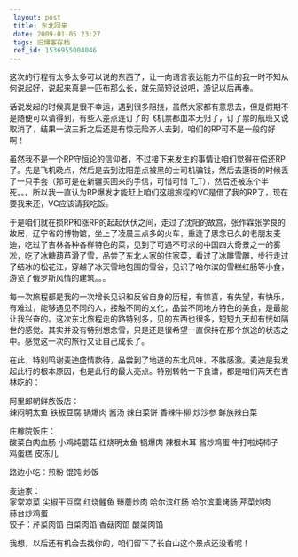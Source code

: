 ```yaml
---
 layout: post
 title: 东北回来
 date: 2009-01-05 23:27
 tags: 旧博客存档
 ref_id: 1536955004046
---
```

这次的行程有太多太多可以说的东西了，让一向语言表达能力不佳的我一时不知从何说起好，说起来真是一匹布那么长，就先简短说说吧，游记以后再奉。

话说发起的时候真是很不幸运，遇到很多阻挠，虽然大家都有意思去，但是假期不是随便可以请得到，有些人差点连订了的飞机票都血本无归了，订了票的航班又说取消了，结果一波三折之后还是有惊无险齐人去到，咱们的RP可不是一般的好啊！

虽然我不是一个RP守恒论的信仰者，不过接下来发生的事情让咱们觉得在偿还RP了。先是飞机晚点，然后是去到沈阳差点被黑的士司机骗钱，然后去逛街的时候丢了一只手套（那可是在新疆买回来的手信，可惜可惜
T_T），然后还被冻个半死。。。所以我一直认为RP爆发才能赶上咱们这趟旅程的VC是借了我的RP了，现在要我来还，VC应该请我吃饭。

于是咱们就在损RP和涨RP的起起伏伏之间，走过了沈阳的故宫，张作霖张学良的故居，辽宁省的博物馆，坐上了凌晨三点多的火车，重逢了思念已久的老朋友麦迪，吃过了吉林各种各样特色的菜，见到了可遇不可求的中国四大奇景之一的雾凇，吃了冰糖葫芦滑了雪，品尝了东北人家的住家菜，看过了冰雕雪雕，步行走过了结冰的松花江，穿越了冰天雪地包围的雪谷，见识了哈尔滨的雪糕红肠等小食，游览了俄罗斯风情的建筑。。。

每一次旅程都是我的一次增长见识和反省自身的历程，有惊喜，有失望，有快乐，有难过，能够遇见不同的人，接触不同的文化，品尝不同地方特色的美食，是最能让我兴奋的。这次东北旅程走的路特别多，见的东西也很多，短短九天却有恍如隔世的感觉。其实并没有特别想念雪，只是还是很希望一直保持在那个旅途的状态之中。感觉这一次的旅行又让自己成长了。  

在此，特别鸣谢麦迪盛情款待，品尝到了地道的东北风味，不胜感激。麦迪是我发起此行的根本原因，也是此行的最大亮点。特别转帖一下食谱，都是咱们两天在吉林吃的：

阿里郎朝鲜族饭店：  
辣闷明太鱼  铁板豆腐 锅爆肉 酱汤 辣白菜饼 香辣牛柳 炒沙参 鲜族辣白菜

庄稼院饭庄：  
酸菜白肉血肠 小鸡炖蘑菇 红烧明太鱼 锅爆肉 辣根木耳 酱炒鸡蛋 牛打啦炖柿子  
鸡蛋糕 皮冻儿

路边小吃：煎粉  馄饨  炒饭

麦迪家：  
家常凉菜 尖椒干豆腐 红烧鲤鱼 臻蘑炒肉 哈尔滨红肠 哈尔滨熏烤肠 芹菜炒肉  
蒜台炒鸡蛋  
饺子：芹菜肉馅 白菜肉馅 香菇肉馅 酸菜肉馅

我想，以后还有机会去找你的，咱们留下了长白山这个景点还没看呢！

